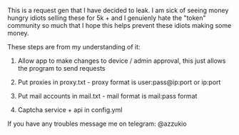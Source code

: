This is a request gen that I have decided to leak. I am sick of seeing money hungry idiots
selling these for 5k + and I genuienly hate the "token" community so much that I hope this helps
prevent these idiots making some money.

These steps are from my understanding of it:

1) Allow app to make changes to device / admin approval, this just allows the program to send requests

2) Put proxies in proxy.txt - proxy format is user:pass@ip:port or ip:port

3) Put mail accounts in mail.txt - mail format is mail:pass format

4) Captcha service + api in config.yml


If you have any troubles message me on telegram: @azzukio
